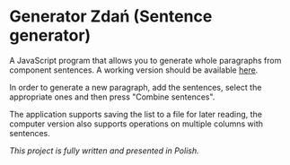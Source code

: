 # Generator Zdań (Sentence generator)

A JavaScript program that allows you to generate whole paragraphs from component sentences. A working version should be available [here](https://students.mimuw.edu.pl/~bw429663/).

In order to generate a new paragraph, add the sentences, select the appropriate ones and then press "Combine sentences".

The application supports saving the list to a file for later reading, the computer version also supports operations on multiple columns with sentences.

_This project is fully written and presented in Polish._
